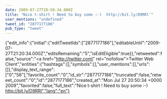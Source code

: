 ```yaml
---
date: 2009-07-27T20:50:34.000Z
title: "Nice t-shirt ! Need to buy some :-)  http://bit.ly/D9RRl″"
user_mentions: "undefined"
tweet_id: "2877177186"
pub_type: "tweet"
---
```

{"edit_info":{"initial":{"editTweetIds":["2877177186"],"editableUntil":"2009-07-27T21:20:34.000Z","editsRemaining":"5","isEditEligible":true}},"retweeted":false,"source":"<a href=\"http://twitter.com\" rel=\"nofollow\">Twitter Web Client</a>","entities":{"hashtags":[],"symbols":[],"user_mentions":[],"urls":[]},"display_text_range":["0","56"],"favorite_count":"0","id_str":"2877177186","truncated":false,"retweet_count":"0","id":"2877177186","created_at":"Mon Jul 27 20:50:34 +0000 2009","favorited":false,"full_text":"Nice t-shirt ! Need to buy some :-)  http://bit.ly/D9RRl","lang":"en"}
